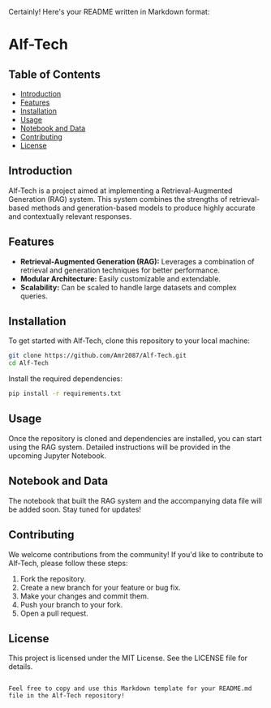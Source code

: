 Certainly! Here's your README written in Markdown format:


# Alf-Tech

## Table of Contents
- [Introduction](#introduction)
- [Features](#features)
- [Installation](#installation)
- [Usage](#usage)
- [Notebook and Data](#notebook-and-data)
- [Contributing](#contributing)
- [License](#license)

## Introduction
Alf-Tech is a project aimed at implementing a Retrieval-Augmented Generation (RAG) system. This system combines the strengths of retrieval-based methods and generation-based models to produce highly accurate and contextually relevant responses.

## Features
- **Retrieval-Augmented Generation (RAG):** Leverages a combination of retrieval and generation techniques for better performance.
- **Modular Architecture:** Easily customizable and extendable.
- **Scalability:** Can be scaled to handle large datasets and complex queries.

## Installation
To get started with Alf-Tech, clone this repository to your local machine:
```bash
git clone https://github.com/Amr2087/Alf-Tech.git
cd Alf-Tech
```
Install the required dependencies:
```bash
pip install -r requirements.txt
```

## Usage
Once the repository is cloned and dependencies are installed, you can start using the RAG system. Detailed instructions will be provided in the upcoming Jupyter Notebook.

## Notebook and Data
The notebook that built the RAG system and the accompanying data file will be added soon. Stay tuned for updates!

## Contributing
We welcome contributions from the community! If you'd like to contribute to Alf-Tech, please follow these steps:
1. Fork the repository.
2. Create a new branch for your feature or bug fix.
3. Make your changes and commit them.
4. Push your branch to your fork.
5. Open a pull request.

## License
This project is licensed under the MIT License. See the LICENSE file for details.
```

Feel free to copy and use this Markdown template for your README.md file in the Alf-Tech repository!
